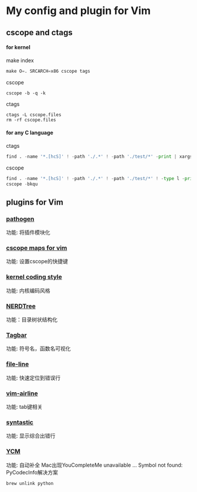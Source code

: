 # My config and plugin for Vim


## cscope and ctags   
#### for kernel
make index
```python
make O=. SRCARCH=x86 cscope tags
```
cscope
```
cscope -b -q -k
```
ctags
```
ctags -L cscope.files
rm -rf cscope.files
```

#### for any C language
ctags
```python
find . -name '*.[hcS]' ! -path './.*' ! -path './test/*' -print | xargs ctags -a
```
cscope
```python
find . -name '*.[hcS]' ! -path './.*' ! -path './test/*' ! -type l -print > cscope.files
cscope -bkqu
```

## plugins for Vim
### [pathogen](https://github.com/tpope/vim-pathogen)   
功能: 将插件模块化

### [cscope maps for vim](https://github.com/joe-skb7/cscope-maps)   
功能: 设置cscope的快捷键

### [kernel coding style](https://github.com/vivien/vim-linux-coding-style)
功能: 内核编码风格

### [NERDTree](https://github.com/scrooloose/nerdtree)
功能：目录树状结构化

### [Tagbar](https://github.com/majutsushi/tagbar)
功能: 符号名，函数名可视化

### [file-line](https://github.com/bogado/file-line)
功能: 快速定位到错误行

### [vim-airline](https://github.com/vim-airline/vim-airline)
功能: tab键相关

### [syntastic](https://github.com/vim-syntastic/syntastic)
功能: 显示综合出错行

### [YCM](https://github.com/Valloric/YouCompleteMe)
功能: 自动补全
Mac出现YouCompleteMe unavailable ... Symbol not found: PyCodecInfo解决方案
```
brew unlink python
```
